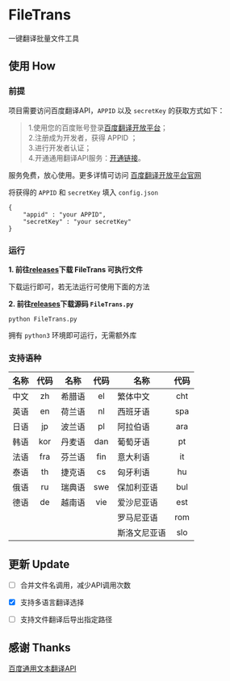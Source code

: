 # FileTrans
一键翻译批量文件工具


## 使用 How

### 前提  

项目需要访问百度翻译API，`APPID` 以及 `secretKey` 的获取方式如下：
>1.使用您的百度账号登录[百度翻译开放平台](http://api.fanyi.baidu.com/)；  
2.注册成为开发者，获得 APPID ；  
3.进行开发者认证；  
4.开通通用翻译API服务：[开通链接](https://fanyi-api.baidu.com/choose)。   

服务免费，放心使用。更多详情可访问 [百度翻译开放平台官网](http://api.fanyi.baidu.com/product/11)  

将获得的 `APPID` 和 `secretKey` 填入 `config.json`
```
{
    "appid" : "your APPID", 
    "secretKey" : "your secretKey"
}
```

### 运行  
**1. 前往[releases](https://github.com/cyh1998/FileTrans/releases)下载 FileTrans 可执行文件**  

下载运行即可，若无法运行可使用下面的方法

**2. 前往[releases](https://github.com/cyh1998/FileTrans/releases)下载源码 `FileTrans.py`**  
```
python FileTrans.py
```
拥有 `python3` 环境即可运行，无需额外库  

### 支持语种
| 名称        |    代码    | 名称        |    代码    | 名称         |    代码    |
| ----------- | :--------: | ----------- | :--------: | ------------ | :--------: |
| 中文        |     zh     | 希腊语      |     el     | 繁体中文     |     cht    |
| 英语        |     en     | 荷兰语      |     nl     | 西班牙语     |     spa    |
| 日语        |     jp     | 波兰语      |     pl     | 阿拉伯语     |     ara    |
| 韩语        |     kor    | 丹麦语      |     dan    | 葡萄牙语     |     pt     |
| 法语        |     fra    | 芬兰语      |     fin    | 意大利语     |     it     |
| 泰语        |     th     | 捷克语      |     cs     | 匈牙利语     |     hu     |
| 俄语        |     ru     | 瑞典语      |     swe    | 保加利亚语   |     bul    |
| 德语        |     de     | 越南语      |     vie    | 爱沙尼亚语   |     est    |
|             |            |             |            | 罗马尼亚语   |     rom    |
|             |            |             |            | 斯洛文尼亚语 |     slo    |


## 更新 Update  

- [ ] 合并文件名调用，减少API调用次数  
- [x] 支持多语言翻译选择  
- [ ] 支持文件翻译后导出指定路径


## 感谢 Thanks  

[百度通用文本翻译API](http://api.fanyi.baidu.com/product/11)
